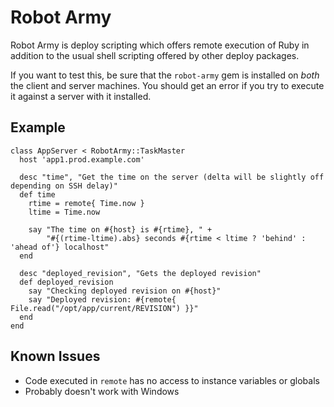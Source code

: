 Robot Army
==========

Robot Army is deploy scripting which offers remote execution of Ruby in addition to the usual shell scripting offered by other deploy packages.

If you want to test this, be sure that the `robot-army` gem is installed on *both* the client and server machines. You should get an error if you try to execute it against a server with it installed.

Example
-------

    class AppServer < RobotArmy::TaskMaster
      host 'app1.prod.example.com'
      
      desc "time", "Get the time on the server (delta will be slightly off depending on SSH delay)"
      def time
        rtime = remote{ Time.now }
        ltime = Time.now
        
        say "The time on #{host} is #{rtime}, " +
            "#{(rtime-ltime).abs} seconds #{rtime < ltime ? 'behind' : 'ahead of'} localhost"
      end
      
      desc "deployed_revision", "Gets the deployed revision"
      def deployed_revision
        say "Checking deployed revision on #{host}"
        say "Deployed revision: #{remote{ File.read("/opt/app/current/REVISION") }}"
      end
    end

Known Issues
------------

  * Code executed in `remote` has no access to instance variables or globals
  * Probably doesn't work with Windows

